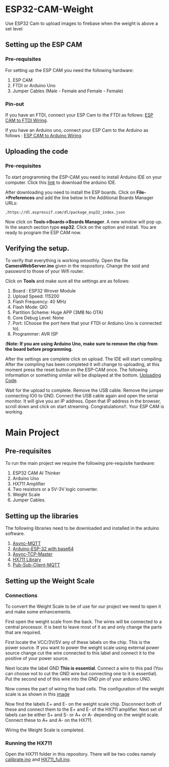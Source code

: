 # ESP32-CAM-Weight
Use ESP32 Cam to upload images to firebase when the weight is above a set level
## Setting up the ESP CAM
### Pre-requisites
For setting up the ESP CAM you need the following hardware:
  1. ESP CAM
  2. FTDI or Arduino Uno
  3. Jumper Cables (Male - Female and Female - Female)

### Pin-out
If you have an FTDI, connect your ESP Cam to the FTDI as follows: [ESP CAM to FTDI Wiring](ESP32-CAM-wiring-FTDI1.png).

If you have an Arduino uno, connect your ESP Cam to the Arduino as follows : [ESP CAM to Arduino Wiring](ESP32-CAM-wiring-Arduino.png).

## Uploading the code
### Pre-requisites
To start programming the ESP-CAM you need to install Arduino IDE on your computer. Click this [link](https://www.arduino.cc/en/Main/Software) to download the arduino IDE.

After downloading you need to install the ESP boards. 
Click on **File->Preferences** and add the line below in the Additional Boards Manager URLs:

```
,https://dl.espressif.com/dl/package_esp32_index.json
```

Now click on **Tools->Boards->Boards Manager**.
A new window will pop up. In the search section type **esp32**. Click on the option and install. 
You are ready to program the ESP CAM now. 

## Verifying the setup. 
To verify that everything is working smoothly. Open the file **CameraWebServer.ino** given in the respository.
Change the ssid and password to those of your Wifi router.

Click on **Tools** and make sure all the settings are as follows:
  1. Board : ESP32 Wrover Module
  2. Upload Speed: 115200
  3. Flash Frequency: 40 MHz
  4. Flash Mode: QIO
  5. Partition Scheme: Huge APP (3MB No OTA)
  6. Core Debug Level: None
  7. Port: (Choose the port here that your FTDI or Arduino Uno is connected to).
  8. Programmer: AVR ISP
  
  (**Note: If you are using Arduino Uno, make sure to remove the chip from the board before programming.**
 
 After the settings are complete click on upload. 
 The IDE will start compiling. 
 After the compiling has been completed it will change to uploading, at this moment press the reset button on the ESP-CAM once.
 The following information or something similar will be displayed at the bottom. [Uploading Code](Uploading-Code.PNG). 
 
 Wait for the upload to complete.
 Remove the USB cable.
 Remove the jumper connecting IO0 to GND. 
 Connect the USB cable again and open the serial monitor. 
 It will give you an IP address.
 Open that IP address in the browser, scroll down and click on start streaming. 
 Congratulations!!. Your ESP CAM is working. 
 
 # Main Project
 ## Pre-requisites
 To run the main project we require the following pre-requisite hardware:
  1. ESP32 CAM AI Thinker
  2. Arduino Uno
  3. HX711 Amplifier
  4. Two resistors or a 5V-3V logic converter.
  5. Weight Scale
  6. Jumper Cables.

## Setting up the libraries
The following libraries need to be downloaded and installed in the arduino software. 
  1. [Async-MQTT](https://github.com/marvinroger/async-mqtt-client.git)
  2. [Arduino-ESP-32 with base64](https://github.com/espressif/arduino-esp32.git)
  3. [Async-TCP-Master](https://github.com/me-no-dev/AsyncTCP.git)
  4. [HX711 Library](https://github.com/bogde/HX711.git)
  5. [Pub-Sub-Client-MQTT](https://github.com/knolleary/pubsubclient.git)
  
## Setting up the Weight Scale
### Connections
To convert the Weight Scale to be of use for our project we need to open it and make some enhancements.

First open the weight scale from the back. The wires will be connected to a central processor. It is best to leave most of it as and only change the parts that are required. 

First locate the VCC/3V/5V any of these labels on the chip. This is the power source. If you want to power the weight scale using external power source change cut the wire connected to this label and connect it to the positive of your power source. 

Next locate the label GND **This is essential**. Connect a wire to this pad (You can choose not to cut the GND wire but connecting one to it is essential). Put the second end of this wire into the GND pin of your arduino UNO.

Now comes the part of wiring the load cells. 
The configuration of the weight scale is as shown in this [image](load-cell.jpg)

Now find the labels E+ and E- on the weight scale chip. Disconnect both of these and connect them to the E+ and E- of the HX711 amplifier.
Next set of labels can be either S+ and S- or A+ or A- depending on the weight scale. Connect these to A+ and A- on the HX711.

Wiring the Weight Scale is completed.

### Running the HX711
Open the HX711 folder in this repository. There will be two codes namely [calibrate.ino](/HX711/calibrate.ino) and [HX711_full.ino](/HX711/HX711_full.ino).
